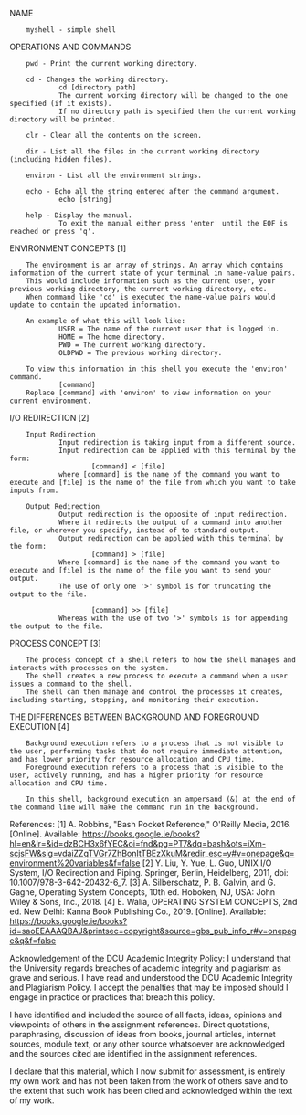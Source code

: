 NAME

        myshell - simple shell

OPERATIONS AND COMMANDS

        pwd - Print the current working directory.

        cd - Changes the working directory.
                cd [directory path]
                The current working directory will be changed to the one specified (if it exists).
                If no directory path is specified then the current working directory will be printed.

        clr - Clear all the contents on the screen.

        dir - List all the files in the current working directory (including hidden files).

        environ - List all the environment strings.

        echo - Echo all the string entered after the command argument.
                echo [string]

        help - Display the manual.
                To exit the manual either press 'enter' until the EOF is reached or press 'q'.

ENVIRONMENT CONCEPTS [1]

        The environment is an array of strings. An array which contains information of the current state of your terminal in name-value pairs.
        This would include information such as the current user, your previous working directory, the current working directory, etc.
        When command like 'cd' is executed the name-value pairs would update to contain the updated information. 

        An example of what this will look like:
                USER = The name of the current user that is logged in.
                HOME = The home directory.
                PWD = The current working directory.
                OLDPWD = The previous working directory.

        To view this information in this shell you execute the 'environ' command.
                [command]
        Replace [command] with 'environ' to view information on your current environment.

I/O REDIRECTION [2]

        Input Redirection
                Input redirection is taking input from a different source. 
                Input redirection can be applied with this terminal by the form:
                        [command] < [file]
                where [command] is the name of the command you want to execute and [file] is the name of the file from which you want to take inputs from.

        Output Redirection
                Output redirection is the opposite of input redirection.
                Where it redirects the output of a command into another file, or wherever you specify, instead of to standard output.
                Output redirection can be applied with this terminal by the form:
                        [command] > [file]
                Where [command] is the name of the command you want to execute and [file] is the name of the file you want to send your output.
                The use of only one '>' symbol is for truncating the output to the file.
 
                        [command] >> [file]
                Whereas with the use of two '>' symbols is for appending the output to the file.
 
PROCESS CONCEPT [3]

        The process concept of a shell refers to how the shell manages and interacts with processes on the system. 
        The shell creates a new process to execute a command when a user issues a command to the shell.
        The shell can then manage and control the processes it creates, including starting, stopping, and monitoring their execution.

THE DIFFERENCES BETWEEN BACKGROUND AND FOREGROUND EXECUTION [4]

        Background execution refers to a process that is not visible to the user, performing tasks that do not require immediate attention, and has lower priority for resource allocation and CPU time.
        Foreground execution refers to a process that is visible to the user, actively running, and has a higher priority for resource allocation and CPU time.

        In this shell, background execution an ampersand (&) at the end of the command line will make the command run in the background.


References:
[1] A. Robbins, "Bash Pocket Reference," O'Reilly Media, 2016. [Online]. Available: https://books.google.ie/books?hl=en&lr=&id=dzBCH3x6fYEC&oi=fnd&pg=PT7&dq=bash&ots=iXm-scjsFW&sig=vdaiZZqTVGr7ZhBonItTBEzXkuM&redir_esc=y#v=onepage&q=environment%20variables&f=false
[2] Y. Liu, Y. Yue, L. Guo, UNIX I/O System, I/O Redirection and Piping. Springer, Berlin, Heidelberg, 2011, doi: 10.1007/978-3-642-20432-6_7.
[3] A. Silberschatz, P. B. Galvin, and G. Gagne, Operating System Concepts, 10th ed. Hoboken, NJ, USA: John Wiley & Sons, Inc., 2018.
[4] E. Walia, OPERATING SYSTEM CONCEPTS, 2nd ed. New Delhi: Kanna Book Publishing Co., 2019. [Online]. Available: https://books.google.ie/books?id=saoEEAAAQBAJ&printsec=copyright&source=gbs_pub_info_r#v=onepage&q&f=false

Acknowledgement of the DCU Academic Integrity Policy:
I understand that the University regards breaches of academic integrity and plagiarism as grave and serious.
I have read and understood the DCU Academic Integrity and Plagiarism Policy. I accept the penalties that may be imposed should I engage in practice or practices that breach this policy.

I have identified and included the source of all facts, ideas, opinions and viewpoints of others in the assignment references. Direct quotations, paraphrasing, discussion of ideas from books, journal articles, internet sources, module text, or any other source whatsoever are acknowledged and the sources cited are identified in the assignment references.

I declare that this material, which I now submit for assessment, is entirely my own work and has not been taken from the work of others save and to the extent that such work has been cited and acknowledged within the text of my work.